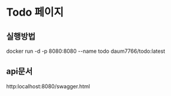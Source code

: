 # Todo 페이지

## 실행방법
docker run -d -p 8080:8080 --name todo daum7766/todo:latest

## api문서
http:localhost:8080/swagger.html